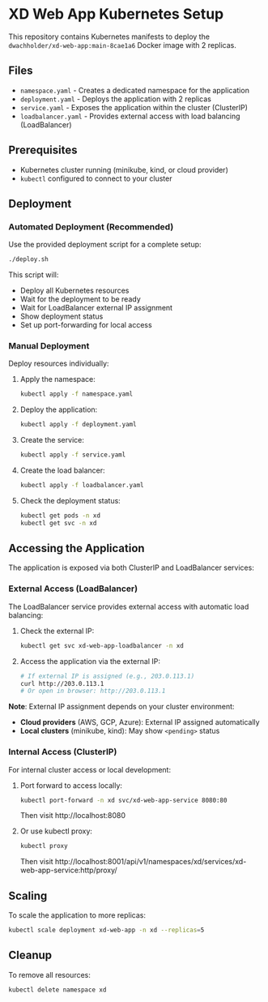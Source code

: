 # XD Web App Kubernetes Setup

This repository contains Kubernetes manifests to deploy the `dwachholder/xd-web-app:main-8cae1a6` Docker image with 2 replicas.

## Files

- `namespace.yaml` - Creates a dedicated namespace for the application
- `deployment.yaml` - Deploys the application with 2 replicas
- `service.yaml` - Exposes the application within the cluster (ClusterIP)
- `loadbalancer.yaml` - Provides external access with load balancing (LoadBalancer)

## Prerequisites

- Kubernetes cluster running (minikube, kind, or cloud provider)
- `kubectl` configured to connect to your cluster

## Deployment

### Automated Deployment (Recommended)
Use the provided deployment script for a complete setup:

```bash
./deploy.sh
```

This script will:
- Deploy all Kubernetes resources
- Wait for the deployment to be ready
- Wait for LoadBalancer external IP assignment
- Show deployment status
- Set up port-forwarding for local access

### Manual Deployment
Deploy resources individually:

1. Apply the namespace:
   ```bash
   kubectl apply -f namespace.yaml
   ```

2. Deploy the application:
   ```bash
   kubectl apply -f deployment.yaml
   ```

3. Create the service:
   ```bash
   kubectl apply -f service.yaml
   ```

4. Create the load balancer:
   ```bash
   kubectl apply -f loadbalancer.yaml
   ```

5. Check the deployment status:
   ```bash
   kubectl get pods -n xd
   kubectl get svc -n xd
   ```

## Accessing the Application

The application is exposed via both ClusterIP and LoadBalancer services:

### External Access (LoadBalancer)
The LoadBalancer service provides external access with automatic load balancing:

1. Check the external IP:
   ```bash
   kubectl get svc xd-web-app-loadbalancer -n xd
   ```

2. Access the application via the external IP:
   ```bash
   # If external IP is assigned (e.g., 203.0.113.1)
   curl http://203.0.113.1
   # Or open in browser: http://203.0.113.1
   ```

**Note**: External IP assignment depends on your cluster environment:
- **Cloud providers** (AWS, GCP, Azure): External IP assigned automatically
- **Local clusters** (minikube, kind): May show `<pending>` status

### Internal Access (ClusterIP)
For internal cluster access or local development:

1. Port forward to access locally:
   ```bash
   kubectl port-forward -n xd svc/xd-web-app-service 8080:80
   ```
   Then visit http://localhost:8080

2. Or use kubectl proxy:
   ```bash
   kubectl proxy
   ```
   Then visit http://localhost:8001/api/v1/namespaces/xd/services/xd-web-app-service:http/proxy/

## Scaling

To scale the application to more replicas:
```bash
kubectl scale deployment xd-web-app -n xd --replicas=5
```

## Cleanup

To remove all resources:
```bash
kubectl delete namespace xd
```
